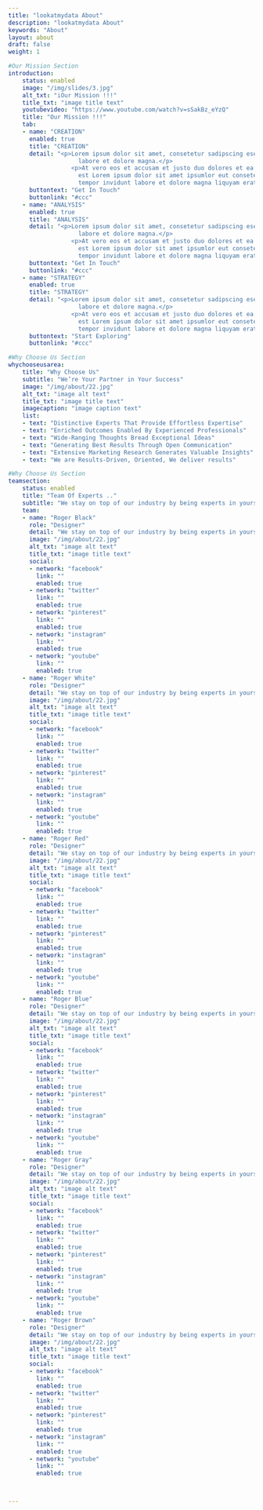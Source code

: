 ```yaml
---
title: "lookatmydata About"
description: "lookatmydata About"
keywords: "About"
layout: about
draft: false
weight: 1

#Our Mission Section
introduction:
    status: enabled
    image: "/img/slides/3.jpg"
    alt_txt: "iOur Mission !!!"
    title_txt: "image title text"
    youtubevideo: "https://www.youtube.com/watch?v=sSakBz_eYzQ"
    title: "Our Mission !!!"
    tab:
    - name: "CREATION"
      enabled: true
      title: "CREATION"
      detail: "<p>Lorem ipsum dolor sit amet, consetetur sadipscing esed diam nonumy eirmod tempor invidunt ut
                    labore et dolore magna.</p>
                  <p>At vero eos et accusam et justo duo dolores et ea rebum. Stet gubergren no sea takimata sanctus
                    est Lorem ipsum dolor sit amet ipsumlor eut consetetur sadipscing elitr, sed diam nonumy eirmod
                    tempor invidunt labore et dolore magna liquyam erat.</p>"
      buttontext: "Get In Touch"
      buttonlink: "#ccc"
    - name: "ANALYSIS"
      enabled: true
      title: "ANALYSIS"
      detail: "<p>Lorem ipsum dolor sit amet, consetetur sadipscing esed diam nonumy eirmod tempor invidunt ut
                    labore et dolore magna.</p>
                  <p>At vero eos et accusam et justo duo dolores et ea rebum. Stet gubergren no sea takimata sanctus
                    est Lorem ipsum dolor sit amet ipsumlor eut consetetur sadipscing elitr, sed diam nonumy eirmod
                    tempor invidunt labore et dolore magna liquyam erat.</p>"
      buttontext: "Get In Touch"
      buttonlink: "#ccc"
    - name: "STRATEGY"
      enabled: true
      title: "STRATEGY"
      detail: "<p>Lorem ipsum dolor sit amet, consetetur sadipscing esed diam nonumy eirmod tempor invidunt ut
                    labore et dolore magna.</p>
                  <p>At vero eos et accusam et justo duo dolores et ea rebum. Stet gubergren no sea takimata sanctus
                    est Lorem ipsum dolor sit amet ipsumlor eut consetetur sadipscing elitr, sed diam nonumy eirmod
                    tempor invidunt labore et dolore magna liquyam erat.</p>"
      buttontext: "Start Exploring"
      buttonlink: "#ccc"

#Why Choose Us Section
whychooseusarea:
    title: "Why Choose Us"
    subtitle: "We’re Your Partner in Your Success"
    image: "/img/about/22.jpg"
    alt_txt: "image alt text"
    title_txt: "image title text"
    imagecaption: "image caption text"
    list:
    - text: "Distinctive Experts That Provide Effortless Expertise"
    - text: "Enriched Outcomes Enabled By Experienced Professionals"
    - text: "Wide-Ranging Thoughts Bread Exceptional Ideas"
    - text: "Generating Best Results Through Open Communication"
    - text: "Extensive Marketing Research Generates Valuable Insights"
    - text: "We are Results-Driven, Oriented, We deliver results"

#Why Choose Us Section
teamsection:
    status: enabled
    title: "Team Of Experts .."
    subtitle: "We stay on top of our industry by being experts in yours..."
    team:
    - name: "Roger Black"
      role: "Designer"
      detail: "We stay on top of our industry by being experts in yours"
      image: "/img/about/22.jpg"
      alt_txt: "image alt text"
      title_txt: "image title text"
      social:
      - network: "facebook"
        link: ""
        enabled: true
      - network: "twitter"
        link: ""
        enabled: true
      - network: "pinterest"
        link: ""
        enabled: true
      - network: "instagram"
        link: ""
        enabled: true
      - network: "youtube"
        link: ""
        enabled: true
    - name: "Roger White"
      role: "Designer"
      detail: "We stay on top of our industry by being experts in yours"
      image: "/img/about/22.jpg"
      alt_txt: "image alt text"
      title_txt: "image title text"
      social:
      - network: "facebook"
        link: ""
        enabled: true
      - network: "twitter"
        link: ""
        enabled: true
      - network: "pinterest"
        link: ""
        enabled: true
      - network: "instagram"
        link: ""
        enabled: true
      - network: "youtube"
        link: ""
        enabled: true
    - name: "Roger Red"
      role: "Designer"
      detail: "We stay on top of our industry by being experts in yours"
      image: "/img/about/22.jpg"
      alt_txt: "image alt text"
      title_txt: "image title text"
      social:
      - network: "facebook"
        link: ""
        enabled: true
      - network: "twitter"
        link: ""
        enabled: true
      - network: "pinterest"
        link: ""
        enabled: true
      - network: "instagram"
        link: ""
        enabled: true
      - network: "youtube"
        link: ""
        enabled: true
    - name: "Roger Blue"
      role: "Designer"
      detail: "We stay on top of our industry by being experts in yours"
      image: "/img/about/22.jpg"
      alt_txt: "image alt text"
      title_txt: "image title text"
      social:
      - network: "facebook"
        link: ""
        enabled: true
      - network: "twitter"
        link: ""
        enabled: true
      - network: "pinterest"
        link: ""
        enabled: true
      - network: "instagram"
        link: ""
        enabled: true
      - network: "youtube"
        link: ""
        enabled: true
    - name: "Roger Gray"
      role: "Designer"
      detail: "We stay on top of our industry by being experts in yours"
      image: "/img/about/22.jpg"
      alt_txt: "image alt text"
      title_txt: "image title text"
      social:
      - network: "facebook"
        link: ""
        enabled: true
      - network: "twitter"
        link: ""
        enabled: true
      - network: "pinterest"
        link: ""
        enabled: true
      - network: "instagram"
        link: ""
        enabled: true
      - network: "youtube"
        link: ""
        enabled: true
    - name: "Roger Brown"
      role: "Designer"
      detail: "We stay on top of our industry by being experts in yours"
      image: "/img/about/22.jpg"
      alt_txt: "image alt text"
      title_txt: "image title text"
      social:
      - network: "facebook"
        link: ""
        enabled: true
      - network: "twitter"
        link: ""
        enabled: true
      - network: "pinterest"
        link: ""
        enabled: true
      - network: "instagram"
        link: ""
        enabled: true
      - network: "youtube"
        link: ""
        enabled: true



---
```




